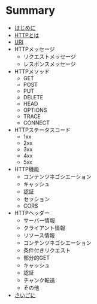 # Summary

* [はじめに](README.md)
* [HTTPとは](definition.md)
* [URI](uri.md)
* HTTPメッセージ
  * リクエストメッセージ
  * レスポンスメッセージ
* HTTPメソッド
  * GET
  * POST
  * PUT
  * DELETE
  * HEAD
  * OPTIONS
  * TRACE
  * CONNECT
* HTTPステータスコード
  * 1xx
  * 2xx
  * 3xx
  * 4xx
  * 5xx
* HTTP機能
  * コンテンツネゴシエーション
  * キャッシュ
  * 認証
  * セッション
  * CORS
* HTTPヘッダー
  * サーバー情報
  * クライアント情報
  * リソース情報
  * コンテンツネゴシエーション
  * 条件付きリクエスト
  * 部分的GET
  * キャッシュ
  * 認証
  * チャンク転送
  * その他
* [さいごに](conclusion.md)

